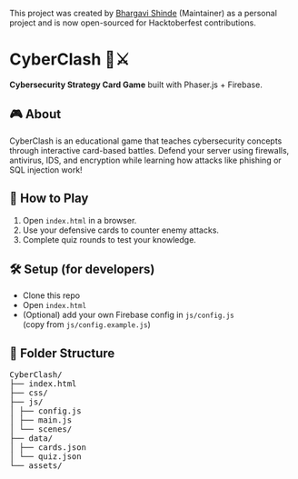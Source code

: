 This project was created by [Bhargavi Shinde](https://github.com/ergocoder) (Maintainer) as a personal project and is now open-sourced for Hacktoberfest contributions.

# CyberClash 🔐⚔️
**Cybersecurity Strategy Card Game** built with Phaser.js + Firebase.

## 🎮 About
CyberClash is an educational game that teaches cybersecurity concepts through interactive card-based battles.
Defend your server using firewalls, antivirus, IDS, and encryption while learning how attacks like phishing or SQL injection work!

## 🧩 How to Play
1. Open `index.html` in a browser.
2. Use your defensive cards to counter enemy attacks.
3. Complete quiz rounds to test your knowledge.

## 🛠️ Setup (for developers)
- Clone this repo
- Open `index.html`
- (Optional) add your own Firebase config in `js/config.js`  
  (copy from `js/config.example.js`)

## 📂 Folder Structure
<pre>
CyberClash/
├── index.html
├── css/
├── js/
│ ├── config.js
│ ├── main.js
│ └── scenes/
├── data/
│ ├── cards.json
│ └── quiz.json
└── assets/
</pre>